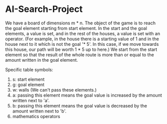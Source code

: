 # AI-Search-Project

We have a board of dimensions m * n.
The object of the game is to reach the goal element starting from start element.
In the start and the goal elements, a value is set, and in the rest of the houses, a value is set with an operator.
(For example, in the house there is a starting value of 1 and in the house next to it which is not the goal '* 5'. In this case, if we move towards this house, our path will be worth 1 * 5 up to here.)
We start from the start element so that the result of the whole route is more than or equal to the amount written in the goal element.

Specific table symbols:
1. s: start element
2. g: goal element
3. w: walls (We can't pass these elements.)
4. a: passing this element means the goal value is increased by the amount written next to 'a'.
5. b: passing this element means the goal value is decreased by the amount written next to 'b'.
6. mathematics operators
